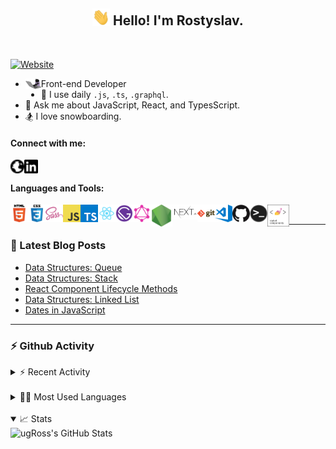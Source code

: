 <!--
**UgRoss/UgRoss** is a ✨ _special_ ✨ repository because its `README.md` (this file) appears on your GitHub profile.

Here are some ideas to get you started:

- 🔭 I’m currently working on ...

- 👯 I’m looking to collaborate on ...
- 🤔 I’m looking for help with ...
- 💬 Ask me about ...
- 📫 How to reach me: ...
- 😄 Pronouns: ...
- ⚡ Fun fact: ...
-->

<h2 align="center">
  <img src="https://raw.githubusercontent.com/UgRoss/UgRoss/master/assets/wave.gif" width="28px"> Hello! I'm Rostyslav.
</h2>

<br />

[![Website](https://img.shields.io/website?down_message=DOWN&label=UgRoss.dev&style=for-the-badge&up_message=UP&url=https%3A%2F%2Fugross.dev)](https://ugross.dev)

- <img align="left" alt="cat coding" width="25px" src="https://raw.githubusercontent.com/UgRoss/UgRoss/master/assets/cat-dev.gif" />Front-end Developer
- 🤔 I use daily `.js`, `.ts`, `.graphql`.
- 💬 Ask me about JavaScript, React, and TypesScript.
- 🏂 I love snowboarding.

#### Connect with me:

[<img align="left" alt="ugRoss.dev" width="22px" src="https://raw.githubusercontent.com/UgRoss/UgRoss/master/assets/globe.svg" />](https://ugross.dev)
[<img align="left" alt="ugRoss LinkedIn" width="22px" src="https://raw.githubusercontent.com/UgRoss/UgRoss/master/assets/linkedin.svg" />](https://www.linkedin.com/in/rostyslav-ugryniuk-7b7466102/)

<br />

#### Languages and Tools:

[<img align="left" alt="HTML5" width="28px" src="https://raw.githubusercontent.com/UgRoss/UgRoss/master/assets/html.png" />](https://developer.mozilla.org/en-US/docs/Web/Guide/HTML/HTML5)
[<img align="left" alt="HTML5" width="28px" src="https://raw.githubusercontent.com/UgRoss/UgRoss/master/assets/css.png" />](https://developer.mozilla.org/en-US/docs/Archive/CSS3)
[<img align="left" alt="Sass" width="28px" src="https://raw.githubusercontent.com/UgRoss/UgRoss/master/assets/sass.png" />](https://sass-lang.com/)
[<img align="left" alt="JavaScript" width="28px" src="https://raw.githubusercontent.com/UgRoss/UgRoss/master/assets/javascript.png" />](https://developer.mozilla.org/en-US/docs/Web/JavaScript)
[<img align="left" alt="TypeScript" width="28px" src="https://raw.githubusercontent.com/UgRoss/UgRoss/master/assets/typescript.png" />](https://www.typescriptlang.org/)
[<img align="left" alt="React" width="28px" src="https://raw.githubusercontent.com/UgRoss/UgRoss/master/assets/react.png" />](https://reactjs.org/)
[<img align="left" alt="Gatsby" width="28px" src="https://raw.githubusercontent.com/UgRoss/UgRoss/master/assets/gatsby.png" />](https://www.gatsbyjs.com/)
[<img align="left" alt="GraphQL" width="28px" src="https://raw.githubusercontent.com/UgRoss/UgRoss/master/assets/graphql.png" />](https://graphql.org/)
[<img align="left" alt="Node.js" width="35px" src="https://raw.githubusercontent.com/UgRoss/UgRoss/master/assets/nodejs.png" />](https://nodejs.org/en/)
[<img align="left" alt="NextJS" width="40px" src="https://raw.githubusercontent.com/UgRoss/UgRoss/master/assets/next-js.png" />](https://nextjs.org/)
[<img align="left" alt="Git" width="28px" src="https://raw.githubusercontent.com/UgRoss/UgRoss/master/assets/git.png" />](https://git-scm.com/)
[<img align="left" alt="Visual Studio Code" width="28px" src="https://raw.githubusercontent.com/UgRoss/UgRoss/master/assets/visual-studio-code.png" />](https://code.visualstudio.com/)
[<img align="left" alt="GitHub" width="28px" src="https://raw.githubusercontent.com/UgRoss/UgRoss/master/assets/github.png" />](https://github.com/)
[<img align="left" alt="Terminal" width="28px" src="https://raw.githubusercontent.com/UgRoss/UgRoss/master/assets/terminal.png" />](<https://en.wikipedia.org/wiki/Bash_(Unix_shell)>)
[<img align="left" alt="Styled Components" width="35px" src="https://raw.githubusercontent.com/UgRoss/UgRoss/master/assets/styled-components.png" />](https://styled-components.com/)

<br />

---

### 📕 Latest Blog Posts

<!-- BLOG-POST-LIST:START -->
- [Data Structures: Queue](https://ugross.dev/blog/data-structures-queue)
- [Data Structures: Stack](https://ugross.dev/blog/data-structures-stack)
- [React Component Lifecycle Methods](https://ugross.dev/blog/react-component-lifecycle-methods)
- [Data Structures: Linked List](https://ugross.dev/blog/data-structures-linked-list)
- [Dates in JavaScript](https://ugross.dev/blog/dates-in-java-script)
<!-- BLOG-POST-LIST:END -->

---

### ⚡️ Github Activity

<details>
  <summary>⚡️ Recent Activity</summary>

  <div>
  
  <!--START_SECTION:activity-->
1. 💪 Opened PR [#65](https://github.com/UgRoss/ugross.dev/pull/65) in [UgRoss/ugross.dev](https://github.com/UgRoss/ugross.dev)
2. 🎉 Merged PR [#64](https://github.com/UgRoss/ugross.dev/pull/64) in [UgRoss/ugross.dev](https://github.com/UgRoss/ugross.dev)
3. ❗️ Closed issue [#57](https://github.com/UgRoss/ugross.dev/issues/57) in [UgRoss/ugross.dev](https://github.com/UgRoss/ugross.dev)
4. 💪 Opened PR [#64](https://github.com/UgRoss/ugross.dev/pull/64) in [UgRoss/ugross.dev](https://github.com/UgRoss/ugross.dev)
5. 🗣 Commented on [#67](https://github.com/florianeckerstorfer/gatsby-remark-a11y-emoji/issues/67) in [florianeckerstorfer/gatsby-remark-a11y-emoji](https://github.com/florianeckerstorfer/gatsby-remark-a11y-emoji)
  <!--END_SECTION:activity-->

  </div>
</details>

<br />

<details>
  <summary>🧑‍💻 Most Used Languages</summary>

  <div>
    <img align="left" alt="ugRoss's GitHub Stats | Most Used Languages" src="https://github-readme-stats.vercel.app/api/top-langs/?username=ugross&langs_count=4&hide_border=true" />
  </div>
</details>

<br />

<details open>
  <summary>📈 Stats</summary>

  <div>
    <img align="left" alt="ugRoss's GitHub Stats" src="https://github-readme-stats.vercel.app/api?username=ugross&hide_border=true" />
  </div>
</details>
